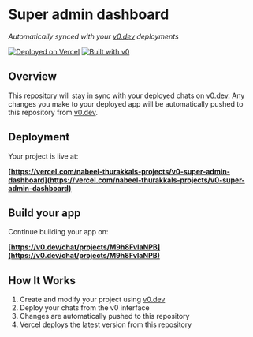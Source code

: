 # Super admin dashboard

*Automatically synced with your [v0.dev](https://v0.dev) deployments*

[![Deployed on Vercel](https://img.shields.io/badge/Deployed%20on-Vercel-black?style=for-the-badge&logo=vercel)](https://vercel.com/nabeel-thurakkals-projects/v0-super-admin-dashboard)
[![Built with v0](https://img.shields.io/badge/Built%20with-v0.dev-black?style=for-the-badge)](https://v0.dev/chat/projects/M9h8FvlaNPB)

## Overview

This repository will stay in sync with your deployed chats on [v0.dev](https://v0.dev).
Any changes you make to your deployed app will be automatically pushed to this repository from [v0.dev](https://v0.dev).

## Deployment

Your project is live at:

**[https://vercel.com/nabeel-thurakkals-projects/v0-super-admin-dashboard](https://vercel.com/nabeel-thurakkals-projects/v0-super-admin-dashboard)**

## Build your app

Continue building your app on:

**[https://v0.dev/chat/projects/M9h8FvlaNPB](https://v0.dev/chat/projects/M9h8FvlaNPB)**

## How It Works

1. Create and modify your project using [v0.dev](https://v0.dev)
2. Deploy your chats from the v0 interface
3. Changes are automatically pushed to this repository
4. Vercel deploys the latest version from this repository